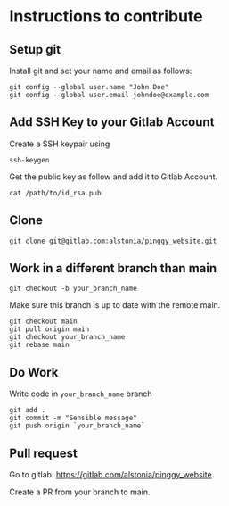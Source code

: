 # Instructions to contribute

## Setup git

Install git and set your name and email  as follows:

```
git config --global user.name "John Doe"
git config --global user.email johndoe@example.com
```

## Add SSH Key to your Gitlab Account 

Create a SSH keypair using

```
ssh-keygen
```

Get the public key as follow and add it to Gitlab Account.

```
cat /path/to/id_rsa.pub
```

## Clone


```
git clone git@gitlab.com:alstonia/pinggy_website.git
```

## Work in a different branch than main

```
git checkout -b your_branch_name
```

Make sure this branch is up to date with the remote  main.

```
git checkout main
git pull origin main
git checkout your_branch_name
git rebase main
```

## Do Work

Write code in `your_branch_name` branch

```
git add .
git commit -m "Sensible message"
git push origin `your_branch_name`
```

## Pull request

Go to gitlab: https://gitlab.com/alstonia/pinggy_website

Create a PR from your branch to main.